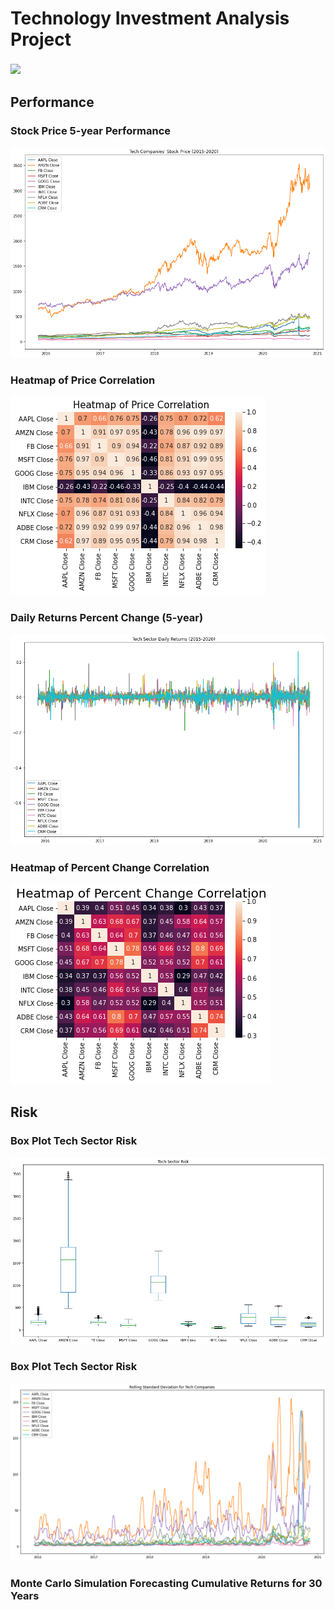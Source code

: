 # Technology Investment Analysis Project

<img src='https://cdn1.expresscomputer.in/wp-content/uploads/2018/12/06112143/Digitisation.jpg' width='600'><sup><sup>

## Performance

### Stock Price 5-year Performance
![stock price line chart](stock_price_line_chart.png)<sup><sup>
 
 
### Heatmap of Price Correlation
![heatmap of price correlation](heatmap_price_correlation.png)<sup><sup>
  
  
### Daily Returns Percent Change (5-year)
![daily returns](daily_returns.png)<sup><sup>
  

### Heatmap of Percent Change Correlation
![heatmap of pct change correlation](heatmap_pct_change.png)<sup><sup>
  
  
  
## Risk

### Box Plot Tech Sector Risk
![Risk Box Plot](risk.png)<sup><sup>
  
### Box Plot Tech Sector Risk
![Rolling Std Dev](rolling_std_dev.png)<sup><sup>
  
### Monte Carlo Simulation Forecasting Cumulative Returns for 30 Years

  
